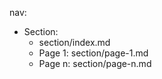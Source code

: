 nav:
  - Section:
    - section/index.md 
    - Page 1: section/page-1.md
    - Page n: section/page-n.md
